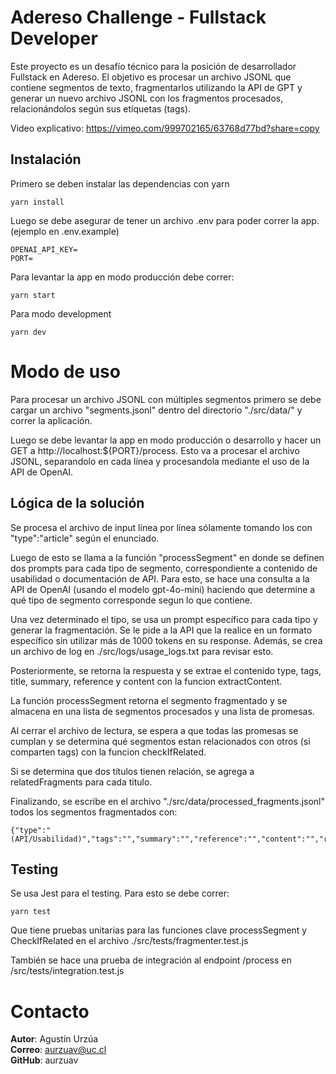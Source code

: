 # Adereso Challenge - Fullstack Developer

Este proyecto es un desafío técnico para la posición de desarrollador Fullstack en Adereso. El objetivo es procesar un archivo JSONL que contiene segmentos de texto, fragmentarlos utilizando la API de GPT y generar un nuevo archivo JSONL con los fragmentos procesados, relacionándolos según sus etiquetas (tags).

Video explicativo: https://vimeo.com/999702165/63768d77bd?share=copy

## Instalación

Primero se deben instalar las dependencias con yarn

```
yarn install
```

Luego se debe asegurar de tener un archivo .env para poder correr la app. (ejemplo en .env.example)

```
OPENAI_API_KEY=
PORT=
```

Para levantar la app en modo producción debe correr:

```
yarn start
```

Para modo development

```
yarn dev
```

# Modo de uso

Para procesar un archivo JSONL con múltiples segmentos primero se debe cargar un archivo "segments.jsonl" dentro del directorio "./src/data/" y correr la aplicación.

Luego se debe levantar la app en modo producción o desarrollo y hacer un GET a http://localhost:${PORT}/process. Esto va a procesar el archivo JSONL, separandolo en cada línea y procesandola mediante el uso de la API de OpenAI.

## Lógica de la solución

Se procesa el archivo de input línea por línea sólamente tomando los con "type":"article" según el enunciado.

Luego de esto se llama a la función "processSegment" en donde se definen dos prompts para cada tipo de segmento, correspondiente a contenido de usabilidad o documentación de API. Para esto, se hace una consulta a la API de OpenAI (usando el modelo gpt-4o-mini) haciendo que determine a qué tipo de segmento corresponde segun lo que contiene.

Una vez determinado el tipo, se usa un prompt específico para cada tipo y generar la fragmentación. Se le pide a la API que la realice en un formato específico sin utilizar más de 1000 tokens en su response. Además, se crea un archivo de log en ./src/logs/usage_logs.txt para revisar esto.

Posteriormente, se retorna la respuesta y se extrae el contenido type, tags, title, summary, reference y content con la funcion extractContent.

La función processSegment retorna el segmento fragmentado y se almacena en una lista de segmentos procesados y una lista de promesas.

Al cerrar el archivo de lectura, se espera a que todas las promesas se cumplan y se determina qué segmentos estan relacionados con otros (si comparten tags) con la funcion checkIfRelated.

Si se determina que dos títulos tienen relación, se agrega a relatedFragments para cada titulo.

Finalizando, se escribe en el archivo "./src/data/processed_fragments.jsonl" todos los segmentos fragmentados con:

```
{"type":"(API/Usabilidad)","tags":"","summary":"","reference":"","content":"","relatedFragments:""}
```

## Testing

Se usa Jest para el testing. Para esto se debe correr:

```
yarn test
```

Que tiene pruebas unitarias para las funciones clave processSegment y CheckIfRelated en el archivo ./src/tests/fragmenter.test.js

También se hace una prueba de integración al endpoint /process en /src/tests/integration.test.js

# Contacto

**Autor**: Agustín Urzúa  
**Correo**: aurzuav@uc.cl  
**GitHub**: aurzuav
